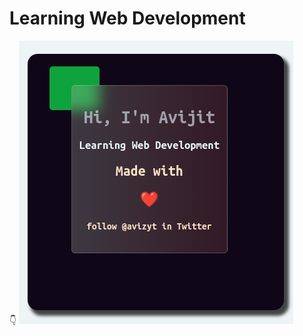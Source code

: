 # Learning Web Development

👇️
![Hello!](https://github.com/avizyt/learning-web-dev/blob/main/images/glassCard.png?raw=true)
